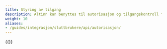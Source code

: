 ```yaml
---
title: Styring av tilgang
description: Altinn kan benyttes til autorisasjon og tilgangskontroll for eksterne tjenester, altså tjenester på andre nettsteder. Denne funksjonaliteten kalles "Styring av tilgang" 
weight: 10
aliases:
- /guides/integrasjon/sluttbrukere/api/autorisasjon/
---
```


{{<children description="true" />}}
